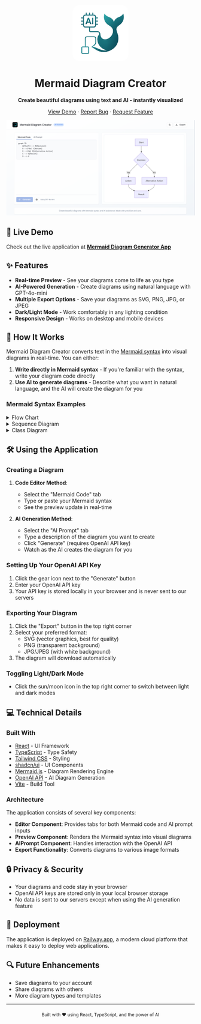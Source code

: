 
<div align="center">
  <img src="/public/lovable-uploads/9623232f-0e6e-4eee-98d7-5719878bf959.png" alt="Mermaid Diagram Creator Logo" width="150" height="150" style="border-radius: 20px"/>
  <h1>Mermaid Diagram Creator</h1>
  <p><strong>Create beautiful diagrams using text and AI - instantly visualized</strong></p>
  <p>
    <a href="https://text-to-mermaid-diagram-generator.up.railway.app/">View Demo</a>
    ·
    <a href="https://github.com/jeevanba273/ai-based-text-to-mermaid-diagram-generator/issues">Report Bug</a>
    ·
    <a href="https://github.com/jeevanba273/ai-based-text-to-mermaid-diagram-generator/issues">Request Feature</a>
  </p>
</div>

![Screenshot of Mermaid Diagram Creator](/public/Screenshot.png) 

## 🚀 Live Demo

Check out the live application at [**Mermaid Diagram Generator App**](https://text-to-mermaid-diagram-generator.up.railway.app/)

## ✨ Features

- **Real-time Preview** - See your diagrams come to life as you type
- **AI-Powered Generation** - Create diagrams using natural language with GPT-4o-mini
- **Multiple Export Options** - Save your diagrams as SVG, PNG, JPG, or JPEG
- **Dark/Light Mode** - Work comfortably in any lighting condition
- **Responsive Design** - Works on desktop and mobile devices

## 🧠 How It Works

Mermaid Diagram Creator converts text in the [Mermaid syntax](https://mermaid.js.org/intro/) into visual diagrams in real-time. You can either:

1. **Write directly in Mermaid syntax** - If you're familiar with the syntax, write your diagram code directly
2. **Use AI to generate diagrams** - Describe what you want in natural language, and the AI will create the diagram for you

### Mermaid Syntax Examples

<details>
<summary>Flow Chart</summary>

```mermaid
graph TD
    A[Start] --> B{Decision}
    B -->|Yes| C[Action]
    B -->|No| D[Alternative Action]
    C --> E[Result]
    D --> E
```
</details>

<details>
<summary>Sequence Diagram</summary>

```mermaid
sequenceDiagram
    participant User
    participant System
    participant Database
    
    User->>System: Request data
    System->>Database: Query data
    Database-->>System: Return results
    System-->>User: Display results
```
</details>

<details>
<summary>Class Diagram</summary>

```mermaid
classDiagram
    class Animal {
        +name: string
        +age: int
        +makeSound(): void
    }
    class Dog {
        +breed: string
        +fetch(): void
    }
    class Cat {
        +color: string
        +climb(): void
    }
    Animal <|-- Dog
    Animal <|-- Cat
```
</details>

## 🛠️ Using the Application

### Creating a Diagram

1. **Code Editor Method**:
   - Select the "Mermaid Code" tab
   - Type or paste your Mermaid syntax
   - See the preview update in real-time

2. **AI Generation Method**:
   - Select the "AI Prompt" tab
   - Type a description of the diagram you want to create
   - Click "Generate" (requires OpenAI API key)
   - Watch as the AI creates the diagram for you

### Setting Up Your OpenAI API Key

1. Click the gear icon next to the "Generate" button
2. Enter your OpenAI API key
3. Your API key is stored locally in your browser and is never sent to our servers

### Exporting Your Diagram

1. Click the "Export" button in the top right corner
2. Select your preferred format:
   - SVG (vector graphics, best for quality)
   - PNG (transparent background)
   - JPG/JPEG (with white background)
3. The diagram will download automatically

### Toggling Light/Dark Mode

- Click the sun/moon icon in the top right corner to switch between light and dark modes

## 💻 Technical Details

### Built With

- [React](https://reactjs.org/) - UI Framework
- [TypeScript](https://www.typescriptlang.org/) - Type Safety
- [Tailwind CSS](https://tailwindcss.com/) - Styling
- [shadcn/ui](https://ui.shadcn.com/) - UI Components
- [Mermaid.js](https://mermaid.js.org/) - Diagram Rendering Engine
- [OpenAI API](https://openai.com/api/) - AI Diagram Generation
- [Vite](https://vitejs.dev/) - Build Tool

### Architecture

The application consists of several key components:

- **Editor Component**: Provides tabs for both Mermaid code and AI prompt inputs
- **Preview Component**: Renders the Mermaid syntax into visual diagrams
- **AIPrompt Component**: Handles interaction with the OpenAI API
- **Export Functionality**: Converts diagrams to various image formats

## 🔒 Privacy & Security

- Your diagrams and code stay in your browser
- OpenAI API keys are stored only in your local browser storage
- No data is sent to our servers except when using the AI generation feature

## 🚀 Deployment

The application is deployed on [Railway.app](https://railway.app/), a modern cloud platform that makes it easy to deploy web applications.

## 🔍 Future Enhancements

- Save diagrams to your account
- Share diagrams with others
- More diagram types and templates


---

<div align="center">
  <sub>Built with ❤️ using React, TypeScript, and the power of AI</sub>
</div>
